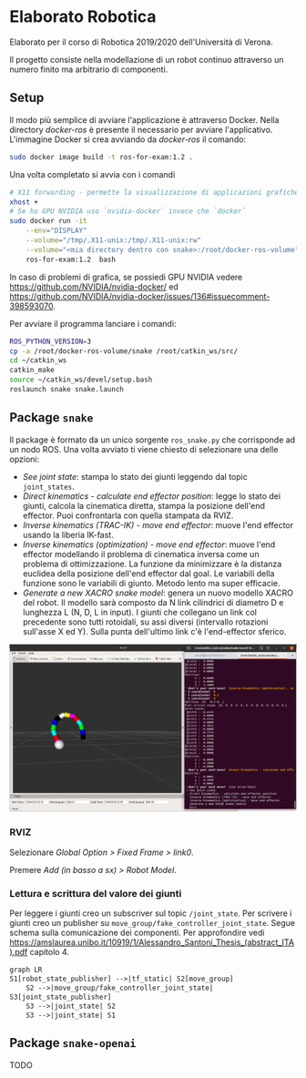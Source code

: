 # Elaborato Robotica 

Elaborato per il corso di Robotica 2019/2020 dell'Università di Verona. 

Il progetto consiste nella modellazione di un robot continuo attraverso un numero finito ma arbitrario di componenti.

## Setup

Il modo più semplice di avviare l'applicazione è attraverso Docker. Nella directory _docker-ros_ è presente il necessario per avviare l'applicativo. L'immagine Docker si crea avviando da _docker-ros_ il comando:

```bash
sudo docker image build -t ros-for-exam:1.2 .
```

Una volta completato si avvia con i comandi

```bash
# X11 forwarding - permette la visualizzazione di applicazioni grafiche da Docker
xhost + 
# Se ho GPU NVIDIA uso `nvidia-docker` invece che `docker`
sudo docker run -it                                                       \
	--env="DISPLAY"                                                       \
	--volume="/tmp/.X11-unix:/tmp/.X11-unix:rw"                           \
	--volume="<mia directory dentro con snake>:/root/docker-ros-volume"   \ 
	ros-for-exam:1.2  bash
```

In caso di problemi di grafica, se possiedi GPU NVIDIA vedere https://github.com/NVIDIA/nvidia-docker/ ed https://github.com/NVIDIA/nvidia-docker/issues/136#issuecomment-398593070.

Per avviare il programma lanciare i comandi:

```bash
ROS_PYTHON_VERSION=3
cp -a /root/docker-ros-volume/snake /root/catkin_ws/src/ 
cd ~/catkin_ws 
catkin_make
source ~/catkin_ws/devel/setup.bash
roslaunch snake snake.launch
```

## Package `snake`

Il package è formato da un unico sorgente `ros_snake.py` che corrisponde ad un nodo ROS. Una volta avviato ti viene chiesto di selezionare una delle opzioni:

- *See joint state*: stampa lo stato dei giunti leggendo dal topic `joint_states`.
- *Direct kinematics - calculate end effector position*: legge lo stato dei giunti, calcola la cinematica diretta, stampa la posizione dell'end effector. Puoi confrontarla con quella stampata da RVIZ. 
- *Inverse kinematics (TRAC-IK) - move end effector*: muove l'end effector usando la liberia IK-fast.
- *Inverse kinematics (optimization) - move end effector*: muove l'end effector modellando il problema di cinematica inversa come un problema di ottimizzazione. La funzione da minimizzare è la distanza euclidea della posizione dell'end effector dal goal. Le variabili della funzione sono le variabili di giunto. Metodo lento ma super efficacie. 
- *Generate a new XACRO snake model*: genera un nuovo modello XACRO del robot. Il modello sarà composto da N link cilindrici di diametro D e lunghezza L (N, D, L in input). I giunti che collegano un link col precedente sono tutti rotoidali, su assi diversi (intervallo rotazioni sull'asse X ed Y). Sulla punta dell'ultimo link c'è l'end-effector sferico. 

![Interfaccia grafica](./ros-snake-gui.png)

### RVIZ

Selezionare _Global Option > Fixed Frame > link0_.

Premere _Add (in basso a sx) > Robot Model_.

### Lettura e scrittura del valore dei giunti

Per leggere i giunti creo un subscriver sul topic `/joint_state`. Per scrivere i giunti creo un publisher su `move_group/fake_controller_joint_state`. Segue schema sulla comunicazione dei componenti. Per approfondire vedi https://amslaurea.unibo.it/10919/1/Alessandro_Santoni_Thesis_(abstract_ITA).pdf capitolo 4. 

```mermaid
graph LR
S1[robot_state_publisher] -->|tf_static| S2[move_group]
	S2 -->|move_group/fake_controller_joint_state| S3[joint_state_publisher]
	S3 -->|joint_state| S2
	S3 -->|joint_state| S1

```

## Package `snake-openai`

TODO



